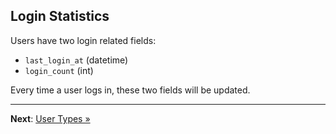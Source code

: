 ## Login Statistics

Users have two login related fields:

- `last_login_at` (datetime)
- `login_count` (int)

Every time a user logs in, these two fields will be updated.

---

**Next**: [User Types &raquo;](user-types.md)
